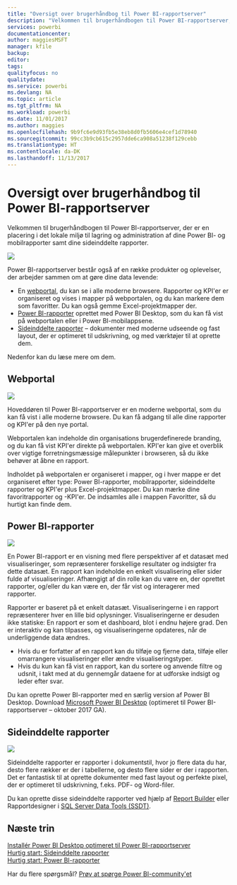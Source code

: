 ```yaml
---
title: "Oversigt over brugerhåndbog til Power BI-rapportserver"
description: "Velkommen til brugerhåndbogen til Power BI-rapportserver, der er en placering i det lokale miljø til lagring og administration af dine Power BI- og mobilrapporter samt dine sideinddelte rapporter."
services: powerbi
documentationcenter: 
author: maggiesMSFT
manager: kfile
backup: 
editor: 
tags: 
qualityfocus: no
qualitydate: 
ms.service: powerbi
ms.devlang: NA
ms.topic: article
ms.tgt_pltfrm: NA
ms.workload: powerbi
ms.date: 11/01/2017
ms.author: maggies
ms.openlocfilehash: 9b9fc6e9d93fb5e38eb8d0fb5606e4cef1d78940
ms.sourcegitcommit: 99cc3b9cb615c2957dde6ca908a51238f129cebb
ms.translationtype: HT
ms.contentlocale: da-DK
ms.lasthandoff: 11/13/2017
---
```

# <a name="user-handbook-overview-for-power-bi-report-server"></a>Oversigt over brugerhåndbog til Power BI-rapportserver
Velkommen til brugerhåndbogen til Power BI-rapportserver, der er en placering i det lokale miljø til lagring og administration af dine Power BI- og mobilrapporter samt dine sideinddelte rapporter.

![](media/user-handbook-overview/web-portal.png)

Power BI-rapportserver består også af en række produkter og oplevelser, der arbejder sammen om at gøre dine data levende:

* En [webportal](#web-portal), du kan se i alle moderne browsere. Rapporter og KPI'er er organiseret og vises i mapper på webportalen, og du kan markere dem som favoritter. Du kan også gemme Excel-projektmapper der.
* [Power BI-rapporter](#power-bi-reports) oprettet med Power BI Desktop, som du kan få vist på webportalen eller i Power BI-mobilappsene.
* [Sideinddelte rapporter](#paginated-reports) – dokumenter med moderne udseende og fast layout, der er optimeret til udskrivning, og med værktøjer til at oprette dem.

Nedenfor kan du læse mere om dem.

## <a name="web-portal"></a>Webportal
![](media/user-handbook-overview/web-portal.png)

Hoveddøren til Power BI-rapportserver er en moderne webportal, som du kan få vist i alle moderne browsere. Du kan få adgang til alle dine rapporter og KPI'er på den nye portal.

Webportalen kan indeholde din organisations brugerdefinerede branding, og du kan få vist KPI'er direkte på webportalen. KPI'er kan give et overblik over vigtige forretningsmæssige målepunkter i browseren, så du ikke behøver at åbne en rapport.

Indholdet på webportalen er organiseret i mapper, og i hver mappe er det organiseret efter type: Power BI-rapporter, mobilrapporter, sideinddelte rapporter og KPI'er plus Excel-projektmapper. Du kan mærke dine favoritrapporter og -KPI'er. De indsamles alle i mappen Favoritter, så du hurtigt kan finde dem.

## <a name="power-bi-reports"></a>Power BI-rapporter
![](media/user-handbook-overview/powerbi-reports.png)

En Power BI-rapport er en visning med flere perspektiver af et datasæt med visualiseringer, som repræsenterer forskellige resultater og indsigter fra dette datasæt. En rapport kan indeholde en enkelt visualisering eller sider fulde af visualiseringer. Afhængigt af din rolle kan du være en, der oprettet rapporter, og/eller du kan være en, der får vist og interagerer med rapporter.

Rapporter er baseret på et enkelt datasæt. Visualiseringerne i en rapport repræsenterer hver en lille bid oplysninger. Visualiseringerne er desuden ikke statiske: En rapport er som et dashboard, blot i endnu højere grad. Den er interaktiv og kan tilpasses, og visualiseringerne opdateres, når de underliggende data ændres.

* Hvis du er forfatter af en rapport kan du tilføje og fjerne data, tilføje eller omarrangere visualiseringer eller ændre visualiseringstyper.
* Hvis du kun kan få vist en rapport, kan du sortere og anvende filtre og udsnit, i takt med at du gennemgår dataene for at udforske indsigt og leder efter svar.

Du kan oprette Power BI-rapporter med en særlig version af Power BI Desktop. Download [Microsoft Power BI Desktop](https://go.microsoft.com/fwlink/?linkid=837581) (optimeret til Power BI-rapportserver – oktober 2017 GA).

## <a name="paginated-reports"></a>Sideinddelte rapporter
![](media/user-handbook-overview/paginated-reports.png)

Sideinddelte rapporter er rapporter i dokumentstil, hvor jo flere data du har, desto flere rækker er der i tabellerne, og desto flere sider er der i rapporten. Det er fantastisk til at oprette dokumenter med fast layout og perfekte pixel, der er optimeret til udskrivning, f.eks. PDF- og Word-filer.

Du kan oprette disse sideinddelte rapporter ved hjælp af [Report Builder](https://docs.microsoft.com/sql/reporting-services/report-builder/report-builder-in-sql-server-2016) eller Rapportdesigner i [SQL Server Data Tools (SSDT)](https://docs.microsoft.com/sql/reporting-services/tools/reporting-services-in-sql-server-data-tools-ssdt).

## <a name="next-steps"></a>Næste trin
[Installér Power BI Desktop optimeret til Power BI-rapportserver](install-powerbi-desktop.md)  
[Hurtig start: Sideinddelte rapporter](quickstart-create-paginated-report.md)  
[Hurtig start: Power BI-rapporter](quickstart-create-powerbi-report.md)

Har du flere spørgsmål? [Prøv at spørge Power BI-community'et](https://community.powerbi.com/)

